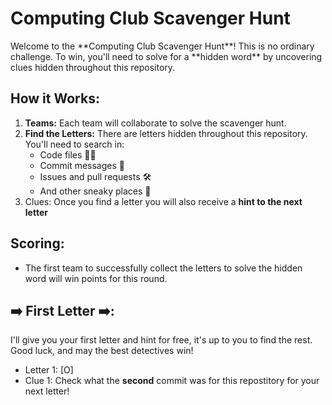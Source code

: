 <!--**********LAST LETTER************ -->
<!--LETTER 7: [E] -->

<h1> Computing Club Scavenger Hunt</h1>
Welcome to the **Computing Club Scavenger Hunt**! This is no ordinary challenge. To win, you'll need to solve for a **hidden word** by uncovering clues hidden throughout this repository.

## How it Works:
1. **Teams:** Each team will collaborate to solve the scavenger hunt.
2. **Find the Letters:** There are letters hidden throughout this repository. You'll need to search in:
   - Code files 🧑‍💻
   - Commit messages 📜
   - Issues and pull requests 🛠️
   - And other sneaky places 👀
3. Clues: Once you find a letter you will also receive a **hint to the next letter**

## Scoring:
- The first team to successfully collect the letters to solve the hidden word will win points for this round.

## ➡️ First Letter ➡️:
I'll give you your first letter and hint for free, it's up to you to find the rest. Good luck, and may the best detectives win!
- Letter 1: [O]
- Clue 1: Check what the **second** commit was for this repostitory for your next letter!

